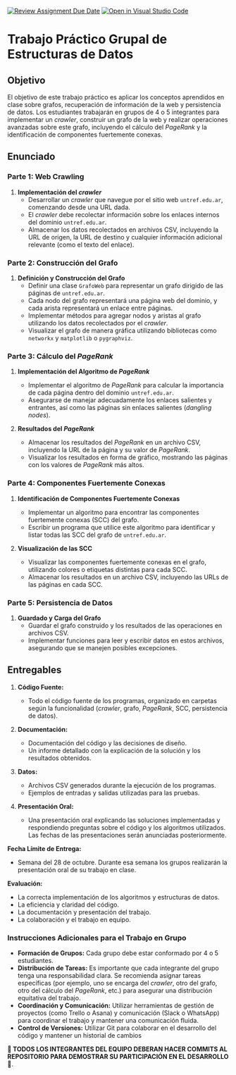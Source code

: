 [![Review Assignment Due Date](https://classroom.github.com/assets/deadline-readme-button-22041afd0340ce965d47ae6ef1cefeee28c7c493a6346c4f15d667ab976d596c.svg)](https://classroom.github.com/a/-FxuqLvX)
[![Open in Visual Studio Code](https://classroom.github.com/assets/open-in-vscode-2e0aaae1b6195c2367325f4f02e2d04e9abb55f0b24a779b69b11b9e10269abc.svg)](https://classroom.github.com/online_ide?assignment_repo_id=15934055&assignment_repo_type=AssignmentRepo)
# Trabajo Práctico Grupal de Estructuras de Datos

## Objetivo

El objetivo de este trabajo práctico es aplicar los conceptos aprendidos en clase sobre grafos, recuperación de información de la web y persistencia de datos. Los estudiantes trabajarán en grupos de 4 o 5 integrantes para implementar un _crawler_, construir un grafo de la web y realizar operaciones avanzadas sobre este grafo, incluyendo el cálculo del _PageRank_ y la identificación de componentes fuertemente conexas.

## Enunciado

### Parte 1: Web Crawling

1. **Implementación del _crawler_**
    - Desarrollar un _crawler_ que navegue por el sitio web `untref.edu.ar`, comenzando desde una URL dada.
    - El _crawler_ debe recolectar información sobre los enlaces internos del dominio `untref.edu.ar`.
    - Almacenar los datos recolectados en archivos CSV, incluyendo la URL de origen, la URL de destino y cualquier información adicional relevante (como el texto del enlace).

### Parte 2: Construcción del Grafo

1. **Definición y Construcción del Grafo**
    - Definir una clase `GrafoWeb` para representar un grafo dirigido de las páginas de `untref.edu.ar`.
    - Cada nodo del grafo representará una página web del dominio, y cada arista representará un enlace entre páginas.
    - Implementar métodos para agregar nodos y aristas al grafo utilizando los datos recolectados por el _crawler_.
    - Visualizar el grafo de manera gráfica utilizando bibliotecas como `networkx` y `matplotlib` o `pygraphviz`.

### Parte 3: Cálculo del _PageRank_

1. **Implementación del Algoritmo de _PageRank_**
    - Implementar el algoritmo de _PageRank_ para calcular la importancia de cada página dentro del dominio `untref.edu.ar`.
    - Asegurarse de manejar adecuadamente los enlaces salientes y entrantes, así como las páginas sin enlaces salientes (_dangling nodes_).

2. **Resultados del _PageRank_**
    - Almacenar los resultados del _PageRank_ en un archivo CSV, incluyendo la URL de la página y su valor de _PageRank_.
    - Visualizar los resultados en forma de gráfico, mostrando las páginas con los valores de _PageRank_ más altos.

### Parte 4: Componentes Fuertemente Conexas

1. **Identificación de Componentes Fuertemente Conexas**
    - Implementar un algoritmo para encontrar las componentes fuertemente conexas (SCC) del grafo.
    - Escribir un programa que utilice este algoritmo para identificar y listar todas las SCC del grafo de `untref.edu.ar`.

2. **Visualización de las SCC**
    - Visualizar las componentes fuertemente conexas en el grafo, utilizando colores o etiquetas distintas para cada SCC.
    - Almacenar los resultados en un archivo CSV, incluyendo las URLs de las páginas en cada SCC.

### Parte 5: Persistencia de Datos

1. **Guardado y Carga del Grafo**
    - Guardar el grafo construido y los resultados de las operaciones en archivos CSV.
    - Implementar funciones para leer y escribir datos en estos archivos, asegurando que se manejen posibles excepciones.

## Entregables

1. **Código Fuente:**
    - Todo el código fuente de los programas, organizado en carpetas según la funcionalidad (_crawler_, grafo, _PageRank_, SCC, persistencia de datos).

2. **Documentación:**
    - Documentación del código y las decisiones de diseño.
    - Un informe detallado con la explicación de la solución y los resultados obtenidos.

3. **Datos:**
    - Archivos CSV generados durante la ejecución de los programas.
    - Ejemplos de entradas y salidas utilizadas para las pruebas.

4. **Presentación Oral:**
    - Una presentación oral explicando las soluciones implementadas y respondiendo preguntas sobre el código y los algoritmos utilizados. Las fechas de las presentaciones serán anunciadas posteriormente.

**Fecha Límite de Entrega:**
- Semana del 28 de octubre. Durante esa semana los grupos realizarán la presentación oral de su trabajo en clase.

**Evaluación:**
- La correcta implementación de los algoritmos y estructuras de datos.
- La eficiencia y claridad del código.
- La documentación y presentación del trabajo.
- La colaboración y el trabajo en equipo.

### Instrucciones Adicionales para el Trabajo en Grupo

- **Formación de Grupos:** Cada grupo debe estar conformado por 4 o 5 estudiantes.
- **Distribución de Tareas:** Es importante que cada integrante del grupo tenga una responsabilidad clara. Se recomienda asignar tareas específicas (por ejemplo, uno se encarga del _crawler_, otro del grafo, otro del cálculo del _PageRank_, etc.) para asegurar una distribución equitativa del trabajo.
- **Coordinación y Comunicación:** Utilizar herramientas de gestión de proyectos (como Trello o Asana) y comunicación (Slack o WhatsApp) para coordinar el trabajo y mantener una comunicación fluida.
- **Control de Versiones:** Utilizar Git para colaborar en el desarrollo del código y mantener un historial de cambios

**🚨 TODOS LOS INTEGRANTES DEL EQUIPO DEBERAN HACER COMMITS AL REPOSITORIO PARA DEMOSTRAR SU PARTICIPACIÓN EN EL DESARROLLO 🚨**.
